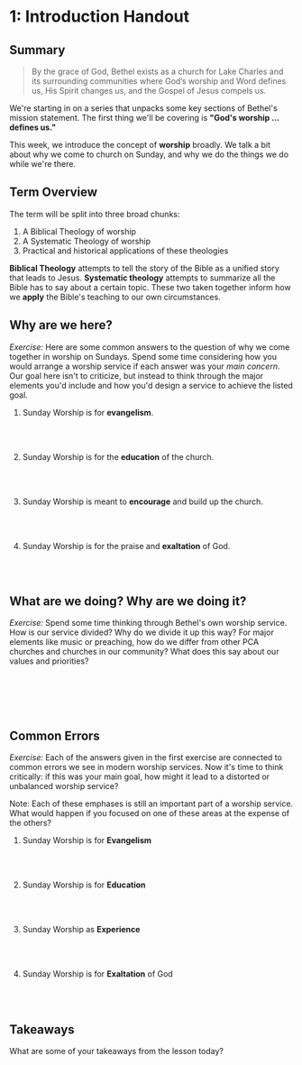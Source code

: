 # 1: Introduction Handout

## Summary

> By the grace of God, Bethel exists as a church for Lake Charles and its surrounding communities where God’s worship and Word defines us, His Spirit changes us, and the Gospel of Jesus compels us.

We're starting in on a series that unpacks some key sections of Bethel's mission statement. The first thing we'll be covering is **"God's worship ... defines us."**

This week, we introduce the concept of **worship** broadly. We talk a bit about why we come to church on Sunday, and why we do the things we do while we're there.

## Term Overview

The term will be split into three broad chunks:

1. A Biblical Theology of worship
2. A Systematic Theology of worship
3. Practical and historical applications of these theologies

**Biblical Theology** attempts to tell the story of the Bible as a unified story that leads to Jesus. **Systematic theology** attempts to summarize all the Bible has to say about a certain topic. These two taken together inform how we **apply** the Bible's teaching to our own circumstances.

## Why are we here?

_Exercise:_ Here are some common answers to the question of why we come together in worship on Sundays. Spend some time considering how you would arrange a worship service if each answer was your _main concern_. Our goal here isn't to criticize, but instead to think through the major elements you'd include and how you'd design a service to achieve the listed goal.

1. Sunday Worship is for **evangelism**.

<br>
<br>

2. Sunday Worship is for the **education** of the church.

<br>
<br>

3. Sunday Worship is meant to **encourage** and build up the church.

<br>
<br>

4. Sunday Worship is for the praise and **exaltation** of God.

<br>
<br>

## What are we doing? Why are we doing it?

_Exercise:_ Spend some time thinking through Bethel's own worship service. How is our service divided? Why do we divide it up this way? For major elements like music or preaching, how do we differ from other PCA churches and churches in our community? What does this say about our values and priorities?

<br>
<br>
<br>
<br>

## Common Errors

_Exercise:_ Each of the answers given in the first exercise are connected to common errors we see in modern worship services. Now it's time to think critically: if this was your main goal, how might it lead to a distorted or unbalanced worship service?

Note: Each of these emphases is still an important part of a worship service. What would happen if you focused on one of these areas at the expense of the others?

1. Sunday Worship is for **Evangelism**

<br>
<br>

2. Sunday Worship is for **Education**

<br>
<br>

3. Sunday Worship as **Experience**

<br>
<br>

4. Sunday Worship is for **Exaltation** of God

<br>
<br>

## Takeaways

What are some of your takeaways from the lesson today?

<br>
<br>
<br>
<br>

